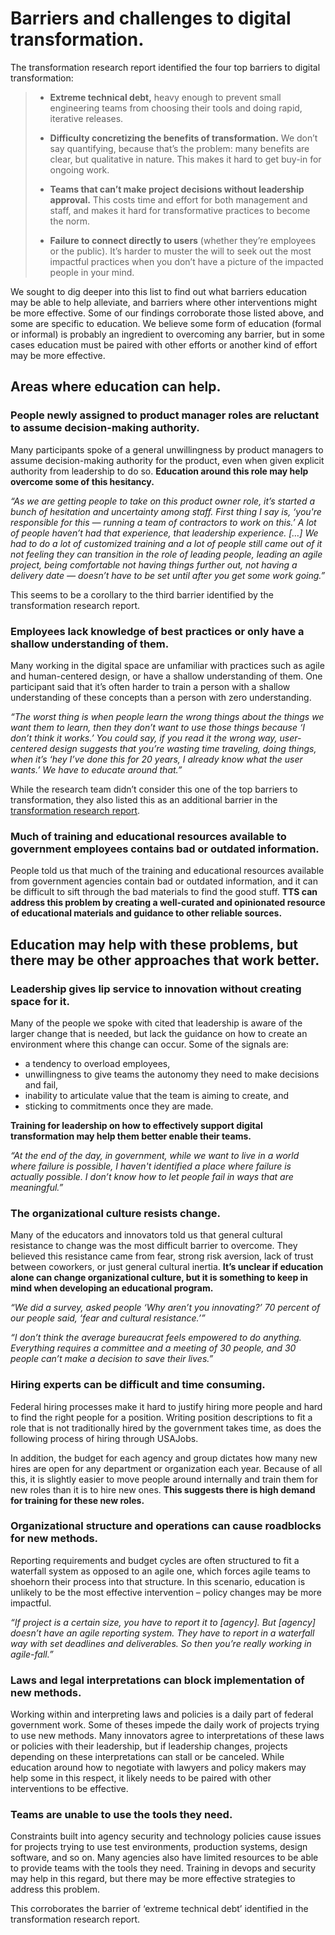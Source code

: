 # Barriers and challenges to digital transformation.

The transformation research report identified the four top barriers to digital transformation: 

> - **Extreme technical debt,** heavy enough to prevent small engineering teams from choosing their tools and doing rapid, iterative releases.
>
> - **Difficulty concretizing the benefits of transformation.** We don’t say quantifying, because that’s the problem: many benefits are clear, but qualitative in nature. This makes it hard to get buy-in for ongoing work.
>
> - **Teams that can’t make project decisions without leadership approval.** This costs time and effort for both management and staff, and makes it hard for transformative practices to become the norm.
>
> - **Failure to connect directly to users** (whether they’re employees or the public). It’s harder to muster the will to seek out the most impactful practices when you don’t have a picture of the impacted people in your mind.

We sought to dig deeper into this list to find out what barriers education may be able to help alleviate, and barriers where other interventions might be more effective. Some of our findings corroborate those listed above, and some are specific to education. We believe some form of education (formal or informal) is probably an ingredient to overcoming any barrier, but in some cases education must be paired with other efforts or another kind of effort may be more effective.

## Areas where education can help.

### People newly assigned to product manager roles are reluctant to assume decision-making authority.

Many participants spoke of  a general unwillingness by product managers to assume decision-making authority for the product, even when given explicit authority from leadership to do so. **Education around this role may help overcome some of this hesitancy.**

_“As we are getting people to take on this product owner role, it’s started a bunch of hesitation and uncertainty among staff. First thing I say is, ‘you're responsible for this — running a team of contractors to work on this.’ A lot of people haven’t had that experience, that leadership experience. […] We had to do a lot of customized training and a lot of people still came out of it not feeling they can transition in the role of leading people, leading an agile project, being comfortable not having things further out, not having a delivery date — doesn’t have to be set until after you get some work going.”_

This seems to be a corollary to the third barrier identified by the transformation research report. 

### Employees lack knowledge of best practices or only have a shallow understanding of them.

Many working in the digital space are unfamiliar with practices such as agile and human-centered design, or have a shallow understanding of them. One participant said that it’s often harder to train a person with a shallow understanding of these concepts than a person with zero understanding. 

_“The worst thing is when people learn the wrong things about the things we want them to learn, then they don’t want to use those things because ‘I don’t think it works.’ You could say, if you read it the wrong way, user-centered design suggests that you’re wasting time traveling, doing things, when it’s ‘hey I’ve done this for 20 years, I already know what the user wants.’ We have to educate around that.”_

While the research team didn’t consider this one of the top barriers to transformation, they also listed this as an additional barrier in the [transformation research report](https://github.com/18F/transformation-research/blob/master/preliminary-report.md). 

### Much of training and educational resources available to government employees contains bad or outdated information.

People told us that much of the training and educational resources available from government agencies contain bad or outdated information, and it can be difficult to sift through the bad materials to find the good stuff. **TTS can address this problem by creating a well-curated and opinionated resource of educational materials and guidance to other reliable sources.** 

## Education may help with these problems, but there may be other approaches that work better. 

### Leadership gives lip service to innovation without creating space for it.

Many of the people we spoke with cited that leadership is aware of the larger change that is needed, but lack the guidance on how to create an environment where this change can occur. Some of the signals are: 

- a tendency to overload employees, 
- unwillingness to give teams the autonomy they need to make decisions and fail, 
- inability to articulate value that the team is aiming to create, and 
- sticking to commitments once they are made. 

**Training for leadership on how to effectively support digital transformation may help them better enable their teams.**

_“At the end of the day, in government, while we want to live in a world where failure is possible, I haven't identified a place where failure is actually possible. I don’t know how to let people fail in ways that are meaningful.”_

### The organizational culture resists change. 

Many of the educators and innovators told us that general cultural resistance to change was the most difficult barrier to overcome. They believed this resistance came from fear, strong risk aversion, lack of trust between coworkers, or just general cultural inertia. **It’s unclear if education alone can change organizational culture, but it is something to keep in mind when developing an educational program.**

_“We did a survey, asked people ‘Why aren’t you innovating?’ 70 percent of our people said, ‘fear and cultural resistance.’”_

_“I don’t think the average bureaucrat feels empowered to do anything. Everything requires a committee and a meeting of 30 people, and 30 people can’t make a decision to save their lives.”_

### Hiring experts can be difficult and time consuming.

Federal hiring processes make it hard to justify hiring more people and hard to find the right people for a position. Writing position descriptions to fit a role that is not traditionally hired by the government takes time, as does the following process of hiring through USAJobs. 

In addition, the budget for each agency and group dictates how many new hires are open for any department or organization each year. Because of all this, it is slightly easier to move people around internally and train them for new roles than it is to hire new ones. **This suggests there is high demand for training for these new roles.**

### Organizational structure and operations can cause roadblocks for new methods. 

Reporting requirements and budget cycles are often structured to fit a waterfall system as opposed to an agile one, which forces agile teams to shoehorn their process into that structure. In this scenario, education is unlikely to be the most effective intervention – policy changes may be more impactful.

_“If project is a certain size, you have to report it to [agency]. But [agency] doesn’t have an agile reporting system. They have to report in a waterfall way with set deadlines and deliverables. So then you’re really working in agile-fall.”_

### Laws and legal interpretations can block implementation of new methods.

Working within and interpreting laws and policies is a daily part of federal government work. Some of theses impede the daily work of projects trying to use new methods. Many innovators agree to interpretations of these laws or policies with their leadership, but if leadership changes, projects depending on these interpretations can stall or be canceled. While education around how to negotiate with lawyers and policy makers may help some in this respect, it likely needs to be paired with other interventions to be effective.

### Teams are unable to use the tools they need.

Constraints built into agency security and technology policies cause issues for projects trying to use test environments, production systems, design software, and so on. Many agencies also have limited resources to be able to provide teams with the tools they need. Training in devops and security may help in this regard, but there may be more effective strategies to address this problem.

This corroborates the barrier of ‘extreme technical debt’ identified in the transformation research report. 

